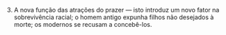 ﻿3. A nova função das atrações do prazer — isto introduz um novo fator na sobrevivência racial; o homem antigo expunha filhos não desejados à morte; os modernos se recusam a concebê-los.